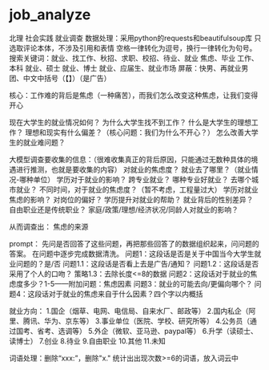 # job_analyze
北理 社会实践 就业调查
数据处理：采用python的requests和beautifulsoup库
只选取评论本体，不涉及引用和表情
空格一律转化为逗号，换行一律转化为句号。
搜索关键词：就业、找工作、秋招、求职、校招、待业、就业 焦虑、毕业 工作、本科 就业、硕士 就业、博士 就业、应届生、就业市场
屏蔽：快男、再就业男团、中文中括号（【】）（是广告）

核心：工作难的背后是焦虑（一种痛苦），而我们怎么改变这种焦虑，让我们变得开心

现在大学生的就业情况如何？
为什么大学生找不到工作？
什么是大学生的理想工作？
理想和现实有什么偏差？（核心问题：我们为什么不开心？）
怎么改善大学生的就业难问题？

大模型调查要收集的信息：（很难收集真正的背后原因，只能通过无数种具体的境遇进行推测，也就是要收集的内容）
对就业的焦虑度？
就业去了哪里？（就业情况-哪种单位）
学历对于就业的影响？
跨专业就业？
哪种专业好就业？
去哪个城市就业？
不同时间，对于就业的焦虑度？（暂不考虑，工程量过大）
学历对就业焦虑的影响？
对岗位的偏好？
学历提升对就业的帮助？
就业背后的性别差异？
自由职业还是传统职业？
家庭/政策/理想/经济状况/同龄人对就业的影响？

从而调查出：
焦虑的来源

prompt：
先问是否回答了这些问题，再把那些回答了的数据组织起来，问问题的答案。
在问题中逐步完成数据清洗。
问题1：这段话是否是关于中国当今大学生就业问题的？是/否
问题1.1：这段话是否看上去是广告/通知？
问题1.2：这段话是否采用了个人的口吻？
策略1.3：去除长度<=8的数据
问题2：这段话对于就业的焦虑度多少？1-5——附加问题：焦虑因素
问题3：就业的可能去向/更偏向哪个？
问题4：这段话对于就业的焦虑来自于什么因素？四个字以内概括

就业方向：
1.国企（烟草、电网、电信局、自来水厂、邮政等）
2.国内私企（阿里、腾讯、华为、京东等）
3.事业单位（医院、学校、研究所等）
4.公务员（通过国考、省考、选调等）
5.外企（微软、亚马逊、paypal等）
6.升学（读硕士、读博士）
7.创业
8.待业
9.自由职业
10.其他
11.未知

词语处理：删除“xxx:”，删除"x."
统计出出现次数>=6的词语，放入词云中
